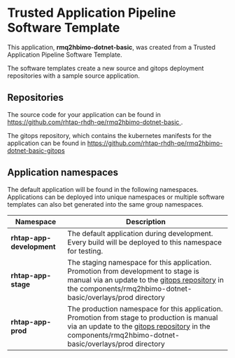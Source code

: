 # Trusted Application Pipeline Software Template

This application, **rmq2hbimo-dotnet-basic**, was created from a Trusted Application Pipeline Software Template.

The software templates create a new source and gitops deployment repositories with a sample source application. 

## Repositories

The source code for your application can be found in [https://github.com/rhtap-rhdh-qe/rmq2hbimo-dotnet-basic ](https://github.com/rhtap-rhdh-qe/rmq2hbimo-dotnet-basic ).
 
The gitops repository, which contains the kubernetes manifests for the application can be found in 
[https://github.com/rhtap-rhdh-qe/rmq2hbimo-dotnet-basic-gitops ](https://github.com/rhtap-rhdh-qe/rmq2hbimo-dotnet-basic-gitops ) 

## Application namespaces 

The default application will be found in the following namespaces. Applications can be deployed into unique namespaces or multiple software templates can also bet generated into the same group namespaces.  

|  Namespace   |  Description   |  
| -------- | -------- |   
| **rhtap-app-development** | The default application during development. Every build will be deployed to this namespace for testing. | 
| **rhtap-app-stage** | The staging namespace for this application. Promotion from development to stage is manual via an update to the [gitops repository](https://github.com/rhtap-rhdh-qe/rmq2hbimo-dotnet-basic-gitops ) in the components/rmq2hbimo-dotnet-basic/overlays/prod directory |  
| **rhtap-app-prod** | The production namespace for this application. Promotion from stage to production is manual via an update to the [gitops repository](https://github.com/rhtap-rhdh-qe/rmq2hbimo-dotnet-basic-gitops ) in the components/rmq2hbimo-dotnet-basic/overlays/prod directory | 
